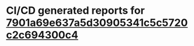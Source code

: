 # CI/CD generated reports for [7901a69e637a5d30905341c5c5720c2c694300c4](https://github.com/hydephp/develop/commit/7901a69e637a5d30905341c5c5720c2c694300c4)
